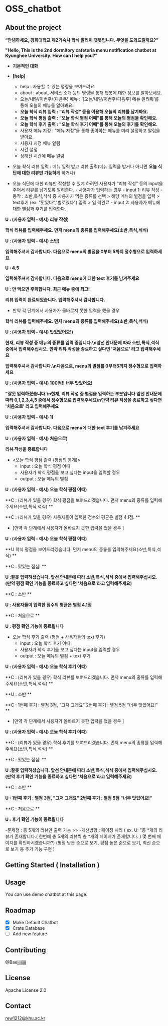 # OSS_chatbot
## About the project

**“안녕하세요, 경희대학교 제2기숙사 학식 알리미 챗봇입니다. 무엇을 도와드릴까요?”**

**"Hello, This is the 2nd dormitory cafeteria menu notification chatbot at Kyunghee University. How can I help you?"**

- **기본적인 대화**
- **[help]**
    - help : 사용할 수 있는 명령을 보여드려요.
    - about : about, 서비스 소개 등의 명령을 통해 챗봇에 대한 정보를 알아보세요.
    - 오늘/내일/이번주/(다음주) 메뉴 : ‘[오늘/내일/이번주/다음주] 메뉴 알려줘’를 통해 오늘의 메뉴를 알아봐요.
    - **오늘 학식 리뷰 입력 : “리뷰 작성” 등을 이용해 오늘의 리뷰를 남겨봐요.**
    - **오늘 학식 평점 출력 : “오늘 학식 평점 어때"를 통해 오늘의 평점을 확인해요.**
    - **오늘 학식 후기 출력 : "오늘 학식 후기 어때"를 통해 오늘의 후기를 확인해요.**
    - 사용자 메뉴 지정 : “메뉴 지정”을 통해 좋아하는 메뉴를 미리 설정하고 알림을 받아요.
    - 사용자 지정 메뉴 알림
    - 시간 설정
    - 정해진 시간에 메뉴 알림

- 오늘 학식 리뷰 입력 : 메뉴 입력 받고 리뷰 출력(메뉴 입력을 받거나 아니면 **오늘 식단에 대한 리뷰만 가능하게** 하거나)
- 오늘 식단에 대한 리뷰만 작성할 수 있게 하려면 사용자가 “리뷰 작성” 등의 input을 주어서 리뷰를 남기도록 알려준다.
        - 사용자가 입력하는 경우
            - input 1: 리뷰 작성
            - 동작 : 소반,특식,석식 중 사용자가 먹은 종류를 선택 > 해당 메뉴의 별점을 입력 > text후기 (ex. "맛있다","별로였다") 입력 > 입                     력완료
            - input 2: 사용자가 메뉴에 대한 별점과 후기를 입력한다.
         

**U : (사용자 입력 - 예시) 리뷰 작성)**


**학식 리뷰를 입력해주세요. 먼저 menu의 종류를 입력해주세요(소반,특식,석식)**

**U : (사용자 입력 - 예시) 소반)**

**입력해주셔서 감사합니다. 다음으로 menu의 별점을 0부터 5까지 정수형으로 입력하세요**

**U : 4.5**

**입력해주셔서 감사합니다. 다음으로 menu에 대한 text 후기를 남겨주세요**

**U : 안 먹으면 후회합니다. 최근 메뉴 중에 최고!**

**리뷰 입력이 완료되었습니다. 입력해주셔서 감사합니다.**


- 만약 각 단계에서 사용자가 올바르지 못한 입력을 했을 경우 

**학식 리뷰를 입력해주세요. 먼저 menu의 종류를 입력해주세요(소반,특식,석식)**

**U : (사용자 입력 - 예시) 맛있었어요!)**

**현재, 리뷰 작성 중 메뉴의 종류를 입력 중입니다.\n앞선 안내문에 따라 소반,특식,석식 중에서 입력해주십시오.**
**만약 리뷰 작성을 종료하고 싶다면 '처음으로' 라고 입력해주세요**

**입력해주셔서 감사합니다.\n다음으로, menu의 별점를 0부터5까지 정수형으로 입력하세요**

**U : (사용자 입력 - 예시) 100점!! 너무 맛있어요)**

**"잘못 입력하셨습니다.\n현재, 리뷰 작성 중 별점을 입력하는 부분입니다**
**앞선 안내문에 따라 0,1,2,3,4,5 중에서 정수형으로 입력해주세요\n만약 리뷰 작성을 종료하고 싶다면 '처음으로' 라고 입력해주세요**

**U : (사용자 입력 - 예시) 1)**

**입력해주셔서 감사합니다. 다음으로 menu에 대한 text 후기를 남겨주세요**

**U : (사용자 입력 - 예시) 처음으로)**

**리뷰 작성을 종료합니다**




- <오늘 학식 평점 출력 (평점의 통계)>
    - input : 오늘 학식 평점 어때
    - 사용자가 학식 평점을 보고 싶다는 input을 입력할 경우
    - output : 오늘 메뉴의 별점 
       

**U : (사용자 입력 - 예시) 오늘 학식 평점 어때)**

**C : (리뷰가 있을 경우) 학식 평점을 보여드리겠습니다. 먼저 menu의 종류를 입력해주세요(소반,특식,석식) **

**C : (리뷰가 있을 경우) 사용자들이 입력한 점수의 평균은 별점 4.1점. **



- [만약 각 단계에서 사용자가 올바르지 못한 입력을 했을 경우 ]

**U : (사용자 입력 - 예시) 오늘 학식 평점 어때)**

**U 학식 평점을 보여드리겠습니다. 먼저 menu의 종류를 입력해주세요(소반,특식,석식) **

**C : 맛있는 점심! **

**U :잘못 입력하셨습니다. 앞선 안내문에 따라 소반,특식,석식 중에서 입력해주십시오.
(만약 평점 확인 기능을 종료하고 싶다면 '처음으로'라고 입력해주세요)**

**C : 소반 ** 

**U : 사용자들이 입력한 점수의 평균은 별점 4.1점**

**C : 처음으로 ** 

**U : 평점 확인 기능이 종료됩니다**



- 오늘 학식 후기 출력 (평점 + 사용자들의 text 후기)
    - input : 오늘 학식 후기 어때
    - 사용자가 학식 후기을 보고 싶다는 input을 입력할 경우
    - output : 오늘 메뉴의 별점 + text 후기
       

**U : (사용자 입력 - 예시) 오늘 학식 후기 어때)**

**C : (리뷰가 있을 경우) 학식 리뷰를 보여드리겠습니다. 먼저 menu의 종류를 입력해주세요(소반,특식,석식) **

**U : 소반 **

**C : 1번째 후기 : 별점 3점, "그저 그래요" 2번째 후기 : 별점 5점 "너무 맛있어요!" **

- [만약 각 단계에서 사용자가 올바르지 못한 입력을 했을 경우 ]

**U : (사용자 입력 - 예시) 오늘 학식 후기 어때)**

**C : (리뷰가 있을 경우) 학식 후기를 보여드리겠습니다. 먼저 menu의 종류를 입력해주세요(소반,특식,석식) **

**C : 맛있는 점심! **

**U :잘못 입력하셨습니다. 앞선 안내문에 따라 소반,특식,석식 중에서 입력해주십시오.
(만약 후기 확인 기능을 종료하고 싶다면 '처음으로'라고 입력해주세요)**

**C : 소반 ** 

**U :  1번째 후기 : 별점 3점, "그저 그래요" 2번째 후기 : 별점 5점 "너무 맛있어요!"**

**C : 처음으로 ** 

**U : 후기 확인 기능이 종료됩니다**

-문제점 : 총 5개의 리뷰만 출력 가능 >> 
-개선방향 : 페이징 처리 ( ex. U: "총 *개의 리뷰가 존재합니다.( 한번에 총 5개의 리뷰씩 총 *개의 페이지가 존재합니다. ) 몇 번째 페이지를 확인하시겠습니까?) (평점 낮은 순으로 보기, 평점 높은 순으로 보기, 최신 순으로 보기 등 추가 기능 구현 )   

## **Getting Started ( Installation )**

## **Usage**

You can use demo chatbot at this page.

## **Roadmap**

- [X] Make Default Chatbot
- [X] Crate Database
- [ ] Add new feature

## **Contributing**

@Baejjjjjjjj

## **License**

Apache License 2.0

## **Contact**

rew1212@khu.ac.kr

